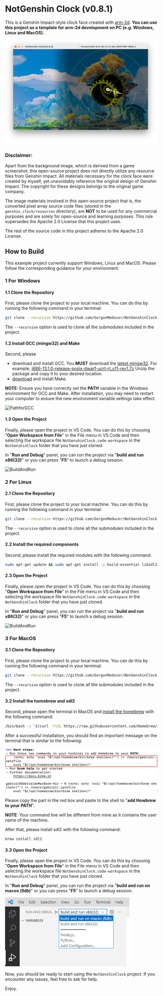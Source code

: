 # NotGenshin Clock (v0.8.1)
This is a Genshin Impact-style clock face created with [arm-2d](https://github.com/ARM-software/Arm-2D). **You can use this project as a template for arm-2d development on PC (e.g. Windows, Linux and MacOS).**

![ClockFace](./doc/pictures/clock_face.png) 

### Disclaimer:

Apart from the background image, which is derived from a game screenshot, this open-source project does not directly utilize any resource files from Genshin Impact. All materials necessary for the clock face were created by myself, yet unavoidably reference the original design of Genshin Impact. The copyright for these designs belongs to the original game company. 

The image materials involved in this open-source project that is, the converted pixel array source code files (stored in the `genshin_clock/resources` directory), are **NOT** to be used for any commercial purposes and are solely for open-source and learning purposes. This rule supersedes the Apache 2.0 License that this project uses. 

The rest of the source code in this project adheres to the Apache 2.0 License.



## How to Build

This example project currently support Windows, Linux and MacOS. Please follow the corresponding guidance for your environment.

### 1 For Windows

#### 1.1 Clone the Repository

First, please clone the project to your local machine. You can do this by running the following command in your terminal:

```bash
git clone --recursive https://github.com/GorgonMeducer/NotGenshinClock.git
```

The `--recursive` option is used to clone all the submodules included in the project.

#### 1.2 Install GCC (mingw32) and Make

Second, please 

- download and install GCC. You **MUST** download the [latest mingw32](https://github.com/niXman/mingw-builds-binaries/releases/). For example, [i686-13.1.0-release-posix-dwarf-ucrt-rt_v11-rev1.7z](https://github.com/niXman/mingw-builds-binaries/releases/download/13.1.0-rt_v11-rev1/i686-13.1.0-release-posix-dwarf-ucrt-rt_v11-rev1.7z) Unzip the package and copy it to your desired location. 
- [download](https://gnuwin32.sourceforge.net/packages/make.htm) and install Make.

**NOTE**: Ensure you have correctly set the **PATH** variable in the Windows environment for GCC and Make. After installation, you may need to restart your computer to ensure the new environment variable settings take effect.

![PathforGCC](./doc/pictures/path_for_gcc.png) 



#### 1.3 Open the Project

Finally, please open the project in VS Code. You can do this by choosing "**Open Workspace from File**"  in the File menu in VS Code and then selecting the workspace file `NotGenshinClock.code-workspace` in the `NotGenshinClock` folder that you have just cloned.

In "**Run and Debug**" panel, you can run the project via "**build and run x86(32)**" or you can press "**F5**" to launch a debug session.

![BuildAndRun](./doc/pictures/build_and_run.png) 



### 2 For Linux

#### 2.1 Clone the Repository

First, please clone the project to your local machine. You can do this by running the following command in your terminal:

```bash
git clone --recursive https://github.com/GorgonMeducer/NotGenshinClock.git
```

The `--recursive` option is used to clone all the submodules included in the project.



#### 2.2 Install the required components

Second, please install the required modules with the following command:

```sh
sudo apt-get update && sudo apt-get install -y build-essential libsdl2-dev
```



#### 2.3 Open the Project

Finally, please open the project in VS Code. You can do this by choosing "**Open Workspace from File**"  in the File menu in VS Code and then selecting the workspace file `NotGenshinClock.code-workspace` in the `NotGenshinClock` folder that you have just cloned.

In "**Run and Debug**" panel, you can run the project via "**build and run x86(32)**" or you can press "**F5**" to launch a debug session.

![BuildAndRun](./doc/pictures/build_and_run.png) 



### 3 For MacOS

#### 3.1 Clone the Repository

First, please clone the project to your local machine. You can do this by running the following command in your terminal:

```bash
git clone --recursive https://github.com/GorgonMeducer/NotGenshinClock.git
```

The `--recursive` option is used to clone all the submodules included in the project.



#### 3.2 Install the homebrew and sdl2

Second, please open the terminal in MacOS and [install the homebrew](https://brew.sh/) with the following command:

```sh
/bin/bash -c "$(curl -fsSL https://raw.githubusercontent.com/Homebrew/install/HEAD/install.sh)"
```

After a successful installation, you should find an important message on the terminal that is similar to the following:

![HomeBrewEnv](./doc/pictures/homebrewenv.png)

Please copy the part in the red box and paste to the shell to "**add Howbrew to your PATH**". 

**NOTE**: Your command line will be different from mine as it contains the user name of the machine. 



After that, please install sdl2 with the following command:

```sh
brew install sdl2
```



#### 3.3 Open the Project

Finally, please open the project in VS Code. You can do this by choosing "**Open Workspace from File**"  in the File menu in VS Code and then selecting the workspace file `NotGenshinClock.code-workspace` in the `NotGenshinClock` folder that you have just cloned.

In "**Run and Debug**" panel, you can run the project via "**build and run on macos (lldb)**" or you can press "**F5**" to launch a debug session.

![BuildAndRunForMacOS](./doc/pictures/build_and_run_for_macos.png) 



Now, you should be ready to start using the `NotGenshinClock` project. If you encounter any issues, feel free to ask for help.

Enjoy.
